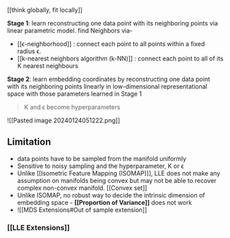 [[think globally, fit locally]]

**Stage 1**: learn reconstructing one data point with its neighboring points via linear parametric model.
find Neighbors via-
-  [[ϵ-neighborhood]] : connect each point to all points within a fixed radius ϵ.  
- [[k-nearest neighbors algorithm (k-NN)]] : connect each point to all of its K nearest neighbours

**Stage 2**: learn embedding coordinates by reconstructing one data point with its neighboring points linearly in low-dimensional representational space with those parameters learned in Stage 1

> K and ϵ become hyperparameters

![[Pasted image 20240124051222.png]]
## Limitation
- data points have to be sampled from the manifold uniformly
- Sensitive to noisy sampling and the hyperparameter, K or ϵ
- Unlike [[Isometric Feature Mapping (ISOMAP)]], LLE does not make any assumption on manifolds being convex but may not be able to recover complex non-convex manifold. [[Convex set]]
- Unlike ISOMAP, no robust way to decide the intrinsic dimension of embedding space -  **[[Proportion of Variance]]** does not work
-  ![[MDS Extensions#Out of sample extension]]
### [[LLE Extensions]]